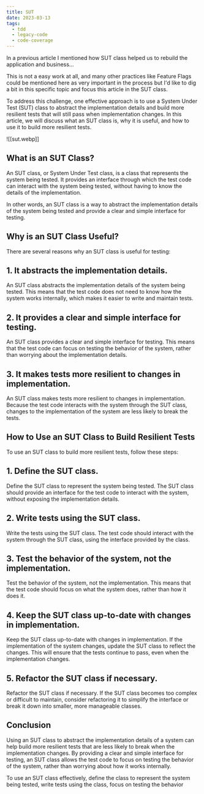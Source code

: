 ```yaml
---
title: SUT
date: 2023-03-13
tags:
  - tdd
  - legacy-code
  - code-coverage
---
```


In a previous article I mentioned how SUT class helped us to rebuild the application and business…

This is not a easy work at all, and many other practices like Feature Flags could be mentioned here as very important in the process but I'd like to dig a bit in this specific topic and focus this article in the SUT class.

To address this challenge, one effective approach is to use a System Under Test (SUT) class to abstract the implementation details and build more resilient tests that will still pass when implementation changes. In this article, we will discuss what an SUT class is, why it is useful, and how to use it to build more resilient tests.

![[sut.webp]]

## What is an SUT Class?

An SUT class, or System Under Test class, is a class that represents the system being tested. It provides an interface through which the test code can interact with the system being tested, without having to know the details of the implementation.

In other words, an SUT class is a way to abstract the implementation details of the system being tested and provide a clear and simple interface for testing.

## Why is an SUT Class Useful?

There are several reasons why an SUT class is useful for testing:

## 1. It abstracts the implementation details.

An SUT class abstracts the implementation details of the system being tested. This means that the test code does not need to know how the system works internally, which makes it easier to write and maintain tests.

## 2. It provides a clear and simple interface for testing.

An SUT class provides a clear and simple interface for testing. This means that the test code can focus on testing the behavior of the system, rather than worrying about the implementation details.

## 3. It makes tests more resilient to changes in implementation.

An SUT class makes tests more resilient to changes in implementation. Because the test code interacts with the system through the SUT class, changes to the implementation of the system are less likely to break the tests.

## How to Use an SUT Class to Build Resilient Tests

To use an SUT class to build more resilient tests, follow these steps:

## 1. Define the SUT class.

Define the SUT class to represent the system being tested. The SUT class should provide an interface for the test code to interact with the system, without exposing the implementation details.

## 2. Write tests using the SUT class.

Write the tests using the SUT class. The test code should interact with the system through the SUT class, using the interface provided by the class.

## 3. Test the behavior of the system, not the implementation.

Test the behavior of the system, not the implementation. This means that the test code should focus on what the system does, rather than how it does it.

## 4. Keep the SUT class up-to-date with changes in implementation.

Keep the SUT class up-to-date with changes in implementation. If the implementation of the system changes, update the SUT class to reflect the changes. This will ensure that the tests continue to pass, even when the implementation changes.

## 5. Refactor the SUT class if necessary.

Refactor the SUT class if necessary. If the SUT class becomes too complex or difficult to maintain, consider refactoring it to simplify the interface or break it down into smaller, more manageable classes.

## Conclusion

Using an SUT class to abstract the implementation details of a system can help build more resilient tests that are less likely to break when the implementation changes. By providing a clear and simple interface for testing, an SUT class allows the test code to focus on testing the behavior of the system, rather than worrying about how it works internally.

To use an SUT class effectively, define the class to represent the system being tested, write tests using the class, focus on testing the behavior
